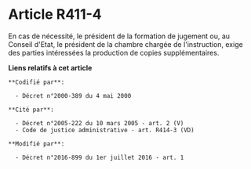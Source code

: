 # Article R411-4

En cas de nécessité, le président de la formation de jugement ou, au Conseil d'Etat, le président de la  chambre chargée de
l'instruction, exige des parties intéressées la production de copies supplémentaires.

**Liens relatifs à cet article**

	**Codifié par**:

	  - Décret n°2000-389 du 4 mai 2000

	**Cité par**:

	  - Décret n°2005-222 du 10 mars 2005 - art. 2 (V)
	  - Code de justice administrative - art. R414-3 (VD)

	**Modifié par**:

	  - Décret n°2016-899 du 1er juillet 2016 - art. 1
